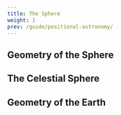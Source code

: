 ```yaml
---
title: The Sphere
weight: 1
prev: /guide/positional-astronomy/
---
```


## Geometry of the Sphere

## The Celestial Sphere

## Geometry of the Earth
